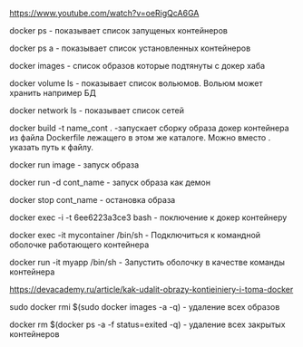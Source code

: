 https://www.youtube.com/watch?v=oeRigQcA6GA

docker ps - показывает список запущеных контейнеров

docker ps a  - показывает список установленных контейнеров

docker images - список образов которые подтянуты с докер хаба

docker volume ls - показывает список вольюмов. Вольюм может хранить например БД

docker network ls - показывает список сетей

docker build -t name_cont . -запускает сборку образа докер контейнера из файла Dockerfile лежащего в этом же каталоге. Можно вместо . указать путь к файлу.

docker run image - запуск образа

docker run -d cont_name - запуск образа как демон

docker stop cont_name - остановка образа

docker exec -i -t 6ee6223a3ce3 bash - поключение к докер контейнеру

docker exec -it mycontainer /bin/sh - Подключиться к командной оболочке работающего контейнера

docker run -it myapp /bin/sh - Запустить оболочку в качестве команды контейнера

https://devacademy.ru/article/kak-udalit-obrazy-kontieiniery-i-toma-docker

sudo docker rmi $(sudo docker images -a -q) - удаление всех образов

docker rm $(docker ps -a -f status=exited -q) - удаление всех закрытых контейнеров



